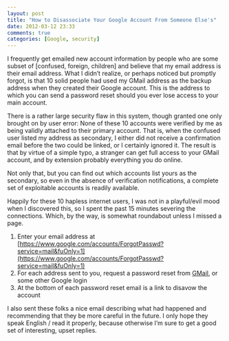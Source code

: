 ```yaml
---
layout: post
title: "How to Disassociate Your Google Account From Someone Else's"
date: 2012-03-12 23:33
comments: true
categories: [Google, security]
---
```

I frequently get emailed new account information by people who are some subset
of [confused, foreign, children] and believe that my email address is their
email address. What I didn’t realize, or perhaps noticed but promptly forgot, is
that 10 solid people had used my GMail address as the backup address when they
created their Google account. This is the address to which you can send a
password reset should you ever lose access to your main account.

There is a rather large security flaw in this system, though granted one only
brought on by user error: None of these 10 accounts were verified by me as being
validly attached to their primary account. That is, when the confused user
listed my address as secondary, I either did not receive a confirmation email
before the two could be linked, or I certainly ignored it. The result is that
by virtue of a simple typo, a stranger can get full access to your GMail
account, and by extension probably everything you do online.

Not only that, but you can find out which accounts list yours as the secondary,
so even in the absence of verification notifications, a complete set of
exploitable accounts is readily available.

Happily for these 10 hapless internet users, I was not in a playful/evil mood
when I discovered this, so I spent the past 15 minutes severing the connections.
Which, by the way, is somewhat roundabout unless I missed a page.

1. Enter your email address at
   [https://www.google.com/accounts/ForgotPasswd?service=mail&fuOnly=1](https://www.google.com/accounts/ForgotPasswd?service=mail&fuOnly=1)
2. For each address sent to you, request a password reset from
   [GMail](https://www.gmail.com), or some other Google login
3. At the bottom of each password reset email is a link to disavow the account

I also sent these folks a nice email describing what had happened and
recommending that they be more careful in the future. I only hope they speak
English / read it properly, because otherwise I’m sure to get a good set of
interesting, upset replies.

